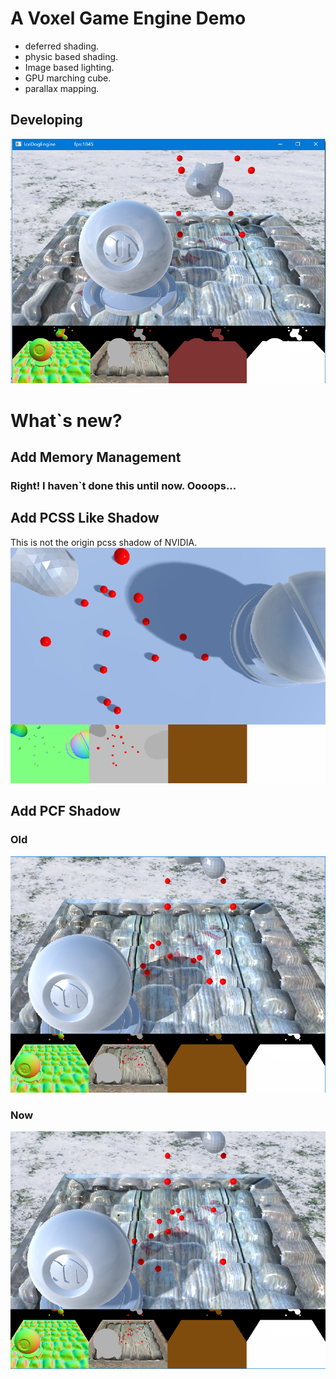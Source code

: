 # A Voxel Game Engine Demo

* deferred shading.
* physic based shading.
* Image based lighting.
* GPU marching cube.
* parallax mapping.

## Developing

![alt tag](current.png)

# What`s new?

## Add Memory Management
### Right! I haven`t done this until now. Oooops...

## Add PCSS Like Shadow
This is not the origin pcss shadow of NVIDIA.
![alt tag](pcssLike.png)

## Add PCF Shadow

### Old
![alt tag](old.PNG)

### Now
![alt tag](now.PNG)

